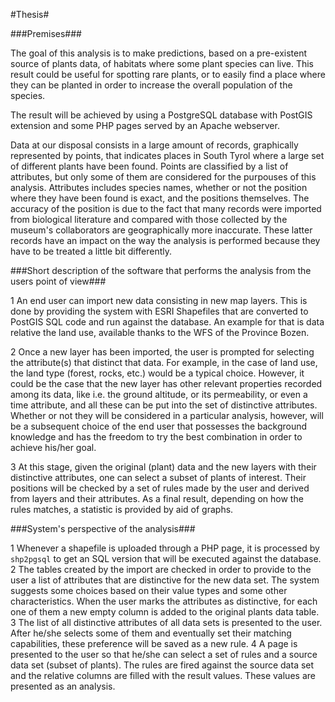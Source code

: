 #Thesis#

###Premises###

The goal of this analysis is to make predictions, based on a pre-existent source of plants data, of habitats where some plant species can live. This result could be useful for spotting rare plants, or to easily find a place where they can be planted in order to increase the overall population of the species.

The result will be achieved by using a PostgreSQL database with PostGIS extension and some PHP pages served by an Apache webserver.

Data at our disposal consists in a large amount of records, graphically represented by points, that indicates places in South Tyrol where a large set of different plants have been found. Points are classified by a list of attributes, but only some of them are considered for the purpouses of this analysis. Attributes includes species names, whether or not the position where they have been found is exact, and the positions themselves. The accuracy of the position is due to the fact that many records were imported from biological literature and compared with those collected by the museum's collaborators are geographically more inaccurate. These latter  records have an impact on the way the analysis is performed because they have to be treated a little bit differently.

###Short description of the software that performs the analysis from the users point of view###

 1 An end user can import new data consisting in new map layers. This is done by providing the system with ESRI Shapefiles that are converted to PostGIS SQL code and run against the database. An example for that is data relative the land use, available thanks to the WFS of the Province Bozen.

 2 Once a new layer has been imported, the user is prompted for selecting the attribute(s) that distinct that data. For example, in the case of land use, the land type (forest, rocks, etc.) would be a typical choice. However, it could be the case that the new layer has other relevant properties recorded among its data, like i.e. the ground altitude, or its permeability, or even a time attribute, and all these can be put into the set of distinctive attributes. Whether or not they will be considered in a particular analysis, however, will be a subsequent choice of the end user that possesses the background knowledge and has the freedom to try the best combination in order to achieve his/her goal.

 3 At this stage, given the original (plant) data and the new layers with their distinctive attributes, one can select a subset of plants of interest. Their positions will be checked by a set of rules made by the user and derived from layers and their attributes. As a final result, depending on how the rules matches, a statistic is provided by aid of graphs.

###System's perspective of the analysis###

 1 Whenever a shapefile is uploaded through a PHP page, it is processed by `shp2pgsql` to get an SQL version that will be executed against the database.
 2 The tables created by the import are checked in order to provide to the user a list of attributes that are distinctive for the new data set. The system suggests some choices based on their value types and some other characteristics. When the user marks the attributes as distinctive, for each one of them a new empty column is added to the original plants data table.
 3 The list of all distinctive attributes of all data sets is presented to the user. After he/she selects some of them and eventually set their matching capabilities, these preference will be saved as a new rule.
 4 A page is presented to the user so that he/she can select a set of rules and a source data set (subset of plants). The rules are fired against the source data set and the relative columns are filled with the result values. These values are presented as an analysis.
